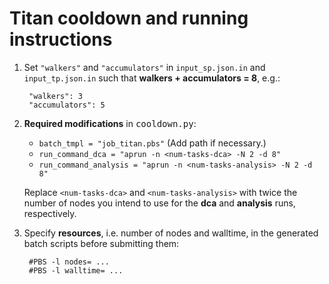 # Titan cooldown and running instructions

1. Set `"walkers"` and `"accumulators"` in `input_sp.json.in` and `input_tp.json.in` such that **walkers + accumulators = 8**, e.g.:

        "walkers": 3
        "accumulators": 5

2. **Required modifications** in <tt>cooldown.py</tt>:

    * `batch_tmpl = "job_titan.pbs"` (Add path if necessary.)
    * `run_command_dca = "aprun -n <num-tasks-dca> -N 2 -d 8"`
    * `run_command_analysis = "aprun -n <num-tasks-analysis> -N 2 -d 8"`  

    Replace `<num-tasks-dca>` and `<num-tasks-analysis>` with twice the number of nodes you intend to use for the **dca** and **analysis** runs, respectively.


3. Specify **resources**, i.e. number of nodes and walltime, in the generated batch scripts before submitting them:
    
        #PBS -l nodes= ...
        #PBS -l walltime= ...
